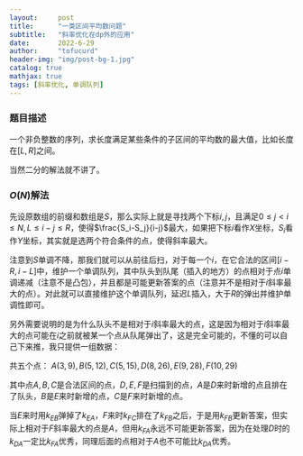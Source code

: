 ```yaml
---
layout:     post
title:      "一类区间平均数问题"
subtitle:   "斜率优化在dp外的应用"
date:       2022-6-29
author:     "tofucurd"
header-img: "img/post-bg-1.jpg"
catalog: true
mathjax: true
tags: [斜率优化, 单调队列]
---
```


### 题目描述

一个非负整数的序列，求长度满足某些条件的子区间的平均数的最大值，比如长度在$[L,R]$之间。

当然二分的解法就不讲了。

### $O(N)$解法

先设原数组的前缀和数组是$S$，那么实际上就是寻找两个下标$i,j$，且满足$0 \le j<i \le N, L \le i-j \le R$，使得$\frac{S_i-S_j}{i-j}$最大，如果把下标$i$看作$X$坐标，$S_i$看作$Y$坐标，其实就是选两个符合条件的点，使得斜率最大。

注意到$S$单调不降，那我们就可以从前往后扫，对于每一个$i$，在它合法的区间$[i-R,i-L]$中，维护一个单调队列，其中队头到队尾（插入的地方）的点相对于点$i$单调递减（注意不是凸包），并且都是可能更新答案的点（注意并不是相对于$i$斜率最大的点）。对此就可以直接维护这个单调队列，延迟$L$插入，大于$R$的弹出并维护单调性即可。

另外需要说明的是为什么队头不是相对于$i$斜率最大的点，这是因为相对于$i$斜率最大的点可能在$i$之前就被某一个点从队尾弹出了，这是完全可能的，不懂的可以自己下来推，我只提供一组数据：

共五个点：
$A(3,9),B(5,12),C(5,15),D(8,26),E(9,28),F(10,29)$

其中点$A,B,C$是合法区间的点，$D,E,F$是扫描到的点，$A$是$D$来时新增的点且排在了队头，$B$是$E$来时新增的点，$C$是$F$来时新增的点。

当$E$来时用$k_{EB}$弹掉了$k_{EA}$，$F$来时$k_{FC}$排在了$k_{FB}$之后，于是用$k_{FB}$更新答案，但实际上相对于$F$斜率最大的点是$A$，但用$k_{FA}$永远不可能更新答案，因为在处理$D$时的$k_{DA}$一定比$k_{FA}$优秀，同理后面的点相对于$A$也不可能比$k_{DA}$优秀。